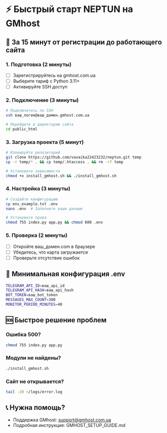 # ⚡ Быстрый старт NEPTUN на GMhost

## 🚀 За 15 минут от регистрации до работающего сайта

### 1. Подготовка (2 минуты)
- [ ] Зарегистрируйтесь на gmhost.com.ua
- [ ] Выберите тариф с Python 3.11+
- [ ] Активируйте SSH доступ

### 2. Подключение (3 минуты)
```bash
# Подключитесь по SSH
ssh ваш_логин@ваш_домен.gmhost.com.ua

# Перейдите в директорию сайта
cd public_html
```

### 3. Загрузка проекта (5 минут)
```bash
# Клонируйте репозиторий
git clone https://github.com/vavaika22423232/neptun.git temp
cp -r temp/* . && cp temp/.htaccess . && rm -rf temp

# Установите зависимости
chmod +x install_gmhost.sh && ./install_gmhost.sh
```

### 4. Настройка (3 минуты)
```bash
# Создайте конфигурацию
cp env_example.txt .env
nano .env  # Заполните ваши данные

# Установите права
chmod 755 index.py app.py && chmod 600 .env
```

### 5. Проверка (2 минуты)
- [ ] Откройте ваш_домен.com в браузере
- [ ] Убедитесь, что карта загружается
- [ ] Проверьте отсутствие ошибок

## 🔧 Минимальная конфигурация .env

```bash
TELEGRAM_API_ID=ваш_api_id
TELEGRAM_API_HASH=ваш_api_hash
BOT_TOKEN=ваш_bot_token
MESSAGES_MAX_COUNT=300
MONITOR_PERIOD_MINUTES=40
```

## 🆘 Быстрое решение проблем

### Ошибка 500?
```bash
chmod 755 index.py app.py
```

### Модули не найдены?
```bash
./install_gmhost.sh
```

### Сайт не открывается?
```bash
tail -20 ~/logs/error.log
```

## 📞 Нужна помощь?
- Поддержка GMhost: support@gmhost.com.ua
- Подробная инструкция: GMHOST_SETUP_GUIDE.md
